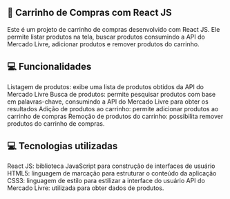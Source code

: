 
##  🛒  Carrinho de Compras com React JS

Este é um projeto de carrinho de compras desenvolvido com React JS. Ele permite listar produtos na tela, buscar produtos consumindo a API do Mercado Livre, adicionar produtos e remover produtos do carrinho.

##  💻 Funcionalidades

 Listagem de produtos: exibe uma lista de produtos obtidos da API do Mercado Livre
 Busca de produtos: permite pesquisar produtos com base em palavras-chave, consumindo a API do Mercado Livre para obter os resultados
 Adição de produtos ao carrinho: permite adicionar produtos ao carrinho de compras
 Remoção de produtos do carrinho: possibilita remover produtos do carrinho de compras.

##  💻 Tecnologias utilizadas

 React JS: biblioteca JavaScript para construção de interfaces de usuário
 HTML5: linguagem de marcação para estruturar o conteúdo da aplicação
 CSS3: linguagem de estilo para estilizar a interface do usuário
 API do Mercado Livre: utilizada para obter dados de produtos.
  
